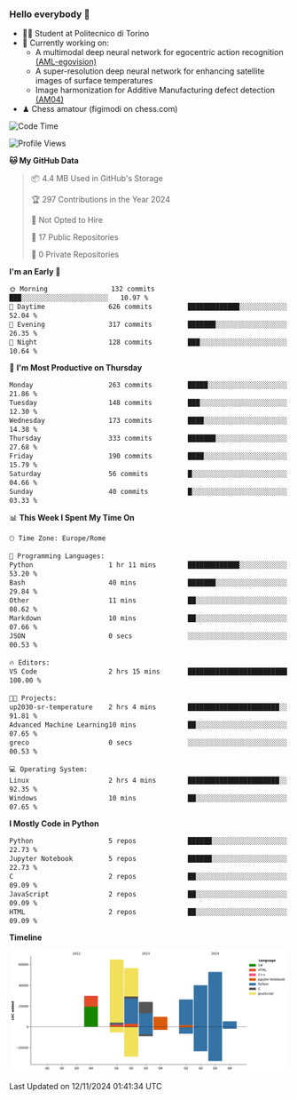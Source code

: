 ### Hello everybody 👋
- 🧑‍🎓 Student at Politecnico di Torino
- 🤖 Currently working on:
  - A multimodal deep neural network for egocentric action recognition [(AML-egovision)](https://github.com/figimodi/AML-egovision)
  - A super-resolution deep neural network for enhancing satellite images of surface temperatures
  - Image harmonization for Additive Manufacturing defect detection [(AM04)](https://github.com/figimodi/AM04)
- ♟ Chess amatour (figimodi on chess.com)

<!--
[![Figimodi's GitHub stats](https://github-readme-stats.vercel.app/api?username=figimodi&rank_icon=github&show_icons=true&include_all_commits=true)](https://github.com/figimodi/github-readme-stats)

![Top Langs](https://github-readme-stats.vercel.app/api/top-langs/?username=figimodi&layout=compact&)

[![Figimodi's WakaTime stats](https://github-readme-stats.vercel.app/api/wakatime?username=figimodi)](https://github.com/figimodi/github-readme-stats)
-->

<!--START_SECTION:waka-->
![Code Time](http://img.shields.io/badge/Code%20Time-434%20hrs%209%20mins-blue)

![Profile Views](http://img.shields.io/badge/Profile%20Views-0-blue)

**🐱 My GitHub Data** 

> 📦 4.4 MB Used in GitHub's Storage 
 > 
> 🏆 297 Contributions in the Year 2024
 > 
> 🚫 Not Opted to Hire
 > 
> 📜 17 Public Repositories 
 > 
> 🔑 0 Private Repositories 
 > 
**I'm an Early 🐤** 

```text
🌞 Morning                132 commits         ███░░░░░░░░░░░░░░░░░░░░░░   10.97 % 
🌆 Daytime                626 commits         █████████████░░░░░░░░░░░░   52.04 % 
🌃 Evening                317 commits         ███████░░░░░░░░░░░░░░░░░░   26.35 % 
🌙 Night                  128 commits         ███░░░░░░░░░░░░░░░░░░░░░░   10.64 % 
```
📅 **I'm Most Productive on Thursday** 

```text
Monday                   263 commits         █████░░░░░░░░░░░░░░░░░░░░   21.86 % 
Tuesday                  148 commits         ███░░░░░░░░░░░░░░░░░░░░░░   12.30 % 
Wednesday                173 commits         ████░░░░░░░░░░░░░░░░░░░░░   14.38 % 
Thursday                 333 commits         ███████░░░░░░░░░░░░░░░░░░   27.68 % 
Friday                   190 commits         ████░░░░░░░░░░░░░░░░░░░░░   15.79 % 
Saturday                 56 commits          █░░░░░░░░░░░░░░░░░░░░░░░░   04.66 % 
Sunday                   40 commits          █░░░░░░░░░░░░░░░░░░░░░░░░   03.33 % 
```


📊 **This Week I Spent My Time On** 

```text
🕑︎ Time Zone: Europe/Rome

💬 Programming Languages: 
Python                   1 hr 11 mins        █████████████░░░░░░░░░░░░   53.20 % 
Bash                     40 mins             ███████░░░░░░░░░░░░░░░░░░   29.84 % 
Other                    11 mins             ██░░░░░░░░░░░░░░░░░░░░░░░   08.62 % 
Markdown                 10 mins             ██░░░░░░░░░░░░░░░░░░░░░░░   07.66 % 
JSON                     0 secs              ░░░░░░░░░░░░░░░░░░░░░░░░░   00.53 % 

🔥 Editors: 
VS Code                  2 hrs 15 mins       █████████████████████████   100.00 % 

🐱‍💻 Projects: 
up2030-sr-temperature    2 hrs 4 mins        ███████████████████████░░   91.81 % 
Advanced Machine Learning10 mins             ██░░░░░░░░░░░░░░░░░░░░░░░   07.65 % 
greco                    0 secs              ░░░░░░░░░░░░░░░░░░░░░░░░░   00.53 % 

💻 Operating System: 
Linux                    2 hrs 4 mins        ███████████████████████░░   92.35 % 
Windows                  10 mins             ██░░░░░░░░░░░░░░░░░░░░░░░   07.65 % 
```

**I Mostly Code in Python** 

```text
Python                   5 repos             ██████░░░░░░░░░░░░░░░░░░░   22.73 % 
Jupyter Notebook         5 repos             ██████░░░░░░░░░░░░░░░░░░░   22.73 % 
C                        2 repos             ██░░░░░░░░░░░░░░░░░░░░░░░   09.09 % 
JavaScript               2 repos             ██░░░░░░░░░░░░░░░░░░░░░░░   09.09 % 
HTML                     2 repos             ██░░░░░░░░░░░░░░░░░░░░░░░   09.09 % 
```



**Timeline**

![Lines of Code chart](https://raw.githubusercontent.com/figimodi/figimodi/main/assets/bar_graph.png)


 Last Updated on 12/11/2024 01:41:34 UTC
<!--END_SECTION:waka-->

<!--
**figimodi/figimodi** is a ✨ _special_ ✨ repository because its `README.md` (this file) appears on your GitHub profile.

Here are some ideas to get you started:

- 🔭 I’m currently working on ...
- 🌱 I’m currently learning ...
- 👯 I’m looking to collaborate on ...
- 🤔 I’m looking for help with ...
- 💬 Ask me about ...
- 📫 How to reach me: ...
- 😄 Pronouns: ...
- ⚡ Fun fact: ...
-->
